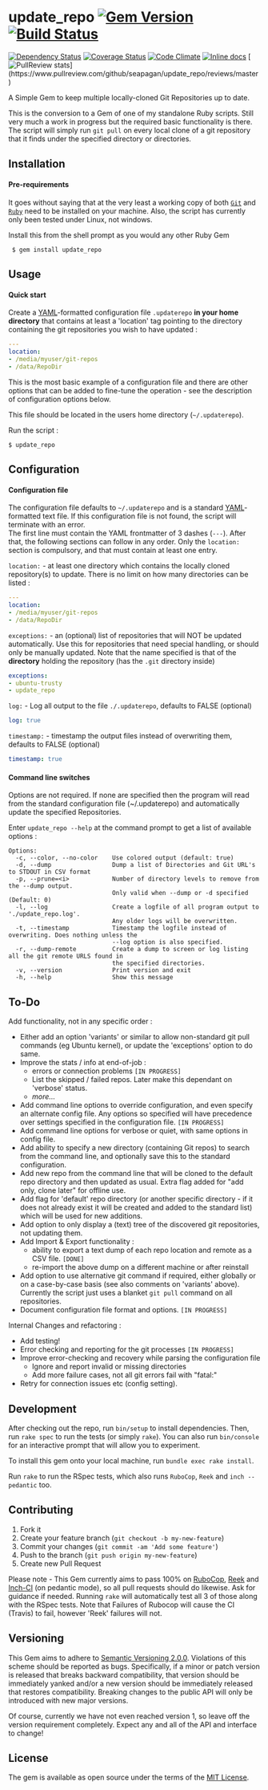 # update_repo [![Gem Version](https://badge.fury.io/rb/update_repo.svg)](https://badge.fury.io/rb/update_repo) [![Build Status](https://travis-ci.org/seapagan/update_repo.svg?branch=master)](https://travis-ci.org/seapagan/update_repo)

[![Dependency Status](https://gemnasium.com/seapagan/update_repo.svg)](https://gemnasium.com/seapagan/update_repo)
[![Coverage Status](https://coveralls.io/repos/seapagan/update_repo/badge.svg?branch=master&service=github)](https://coveralls.io/github/seapagan/update_repo?branch=master)
[![Code Climate](https://codeclimate.com/github/seapagan/update_repo/badges/gpa.svg)](https://codeclimate.com/github/seapagan/update_repo)
[![Inline docs](http://inch-ci.org/github/seapagan/update_repo.svg?branch=master)](http://inch-ci.org/github/seapagan/update_repo)
[![PullReview stats](https://www.pullreview.com/github/seapagan/update_repo/badges/master.svg?)](https://www.pullreview.com/github/seapagan/update_repo/reviews/master)

A Simple Gem to keep multiple locally-cloned Git Repositories up to date.

This is the conversion to a Gem of one of my standalone Ruby scripts. Still very much a work in progress but the required basic functionality is there.
The script will simply run `git pull` on every local clone of a git repository that it finds under the specified directory or directories.

## Installation

#### Pre-requirements

It goes without saying that at the very least a working copy of both [`Git`][git] and [`Ruby`][ruby] need to be installed on your machine. Also, the script has currently only been tested under Linux, not windows.

[git]: http://git-scm.com
[ruby]: http://www.ruby-lang.org

Install this from the shell prompt as you would any other Ruby Gem

```
 $ gem install update_repo
```

## Usage

#### Quick start
Create a [YAML](http://yaml.org/)-formatted configuration file `.updaterepo` **in your home directory** that contains at least a 'location' tag pointing to the directory containing the git repositories you wish to have updated :
```yaml
---
location:
- /media/myuser/git-repos
- /data/RepoDir
```
This is the most basic example of a configuration file and there are other options that can be added to fine-tune the operation - see the description of configuration options below.

This file should be located in the users home directory (`~/.updaterepo`).

Run the script :
```
$ update_repo
```

## Configuration
#### Configuration file
The configuration file defaults to `~/.updaterepo` and is a standard [YAML](http://yaml.org/)-formatted text file. If this configuration file is not found, the script will terminate with an error.  
The first line must contain the YAML frontmatter of 3 dashes (`---`). After that, the following sections can follow in any order. Only the `location:` section is compulsory, and that must contain at least one entry.

`location:` - at least one directory which contains the locally cloned repository(s) to update. There is no limit on how many directories can be listed :
```yaml
---
location:
- /media/myuser/git-repos
- /data/RepoDir
```

`exceptions:` - an (optional) list of repositories that will NOT be updated automatically. Use this for repositories that need special handling, or should only be manually updated. Note that the name specified is that of the __directory__ holding the repository (has the `.git` directory inside)
```yaml
exceptions:
- ubuntu-trusty
- update_repo
```

`log:` - Log all output to the file `./.updaterepo`, defaults to FALSE (optional)
```yaml
log: true
```

`timestamp:` - timestamp the output files instead of overwriting them, defaults to FALSE (optional)
```yaml
timestamp: true
```

#### Command line switches
Options are not required. If none are specified then the program will read from the standard configuration file (~/.updaterepo) and automatically update the specified Repositories.

Enter `update_repo --help` at the command prompt to get a list of available options :
```
Options:
  -c, --color, --no-color    Use colored output (default: true)
  -d, --dump                 Dump a list of Directories and Git URL's to STDOUT in CSV format
  -p, --prune=<i>            Number of directory levels to remove from the --dump output.
                             Only valid when --dump or -d specified (Default: 0)
  -l, --log                  Create a logfile of all program output to './update_repo.log'.
                             Any older logs will be overwritten.
  -t, --timestamp            Timestamp the logfile instead of overwriting. Does nothing unless the
                             --log option is also specified.
  -r, --dump-remote          Create a dump to screen or log listing all the git remote URLS found in
                             the specified directories.
  -v, --version              Print version and exit
  -h, --help                 Show this message
```

## To-Do
Add functionality, not in any specific order :

- Either add an option 'variants' or similar to allow non-standard git pull commands (eg Ubuntu kernel), or update the 'exceptions' option to do same.
- Improve the stats / info at end-of-job :
  * errors or connection problems `[IN PROGRESS]`
  * List the skipped / failed repos. Later make this dependant on 'verbose' status.
  * _more..._
- Add command line options to override configuration, and even specify an alternate config file. Any options so specified will have precedence over settings specified in the configuration file. `[IN PROGRESS]`
- Add command line options for verbose or quiet, with same options in config file.
- Add ability to specify a new directory (containing Git repos) to search from the command line, and optionally save this to the standard configuration.
- Add new repo from the command line that will be cloned to the default repo directory and then updated as usual. Extra flag added for "add only, clone later" for offline use.
- Add flag for 'default' repo directory (or another specific directory - if it does not already exist it will be created and added to the standard list) which will be used for new additions.
- Add option to only display a (text) tree of the discovered git repositories, not updating them.
- Add Import & Export functionality :
  * ability to export a text dump of each repo location and remote as a CSV file. `[DONE]`
  * re-import the above dump on a different machine or after reinstall
- Add option to use alternative git command if required, either globally or on a case-by-case basis (see also comments on 'variants' above). Currently the script just uses a blanket `git pull` command on all repositories.
- Document configuration file format and options. `[IN PROGRESS]`

Internal Changes and refactoring :
- Add testing!
- Error checking and reporting for the git processes `[IN PROGRESS]`
- Improve error-checking and recovery while parsing the configuration file
  * Ignore and report invalid or missing directories
  * Add more failure cases, not all git errors fail with "fatal:"
- Retry for connection issues etc (config setting).

[confoog]: http://confoog.seapagan.net

## Development

After checking out the repo, run `bin/setup` to install dependencies. Then, run `rake spec` to run the tests (or simply `rake`). You can also run `bin/console` for an interactive prompt that will allow you to experiment.

To install this gem onto your local machine, run `bundle exec rake install`.

Run `rake` to run the RSpec tests, which also runs `RuboCop`, `Reek` and `inch --pedantic` too.

## Contributing

1. Fork it
2. Create your feature branch (`git checkout -b my-new-feature`)
3. Commit your changes (`git commit -am 'Add some feature'`)
4. Push to the branch (`git push origin my-new-feature`)
5. Create new Pull Request

Please note - This Gem currently aims to pass 100% on [RuboCop][rubocop], [Reek][reek] and [Inch-CI][inch] (on pedantic mode), so all pull requests should do likewise. Ask for guidance if needed.
Running `rake` will automatically test all 3 of those along with the RSpec tests. Note that Failures of Rubocop will cause the CI (Travis) to fail, however 'Reek' failures will not.

[rubocop]: https://github.com/bbatsov/rubocop
[reek]: https://github.com/troessner/reek
[inch]: https://inch-ci.org

## Versioning

This Gem aims to adhere to [Semantic Versioning 2.0.0][semver]. Violations
of this scheme should be reported as bugs. Specifically, if a minor or patch
version is released that breaks backward compatibility, that version should be
immediately yanked and/or a new version should be immediately released that
restores compatibility. Breaking changes to the public API will only be
introduced with new major versions.

Of course, currently we have not even reached version 1, so leave off the version requirement completely. Expect any and all of the API and interface to change!

[semver]: http://semver.org/
[pvc]: http://guides.rubygems.org/patterns/#pessimistic-version-constraint

## License

The gem is available as open source under the terms of the [MIT License](http://opensource.org/licenses/MIT).
